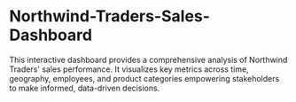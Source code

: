 # Northwind-Traders-Sales-Dashboard
This interactive dashboard provides a comprehensive analysis of Northwind Traders' sales performance. It visualizes key metrics across time, geography, employees, and product categories empowering stakeholders to make informed, data-driven decisions.
